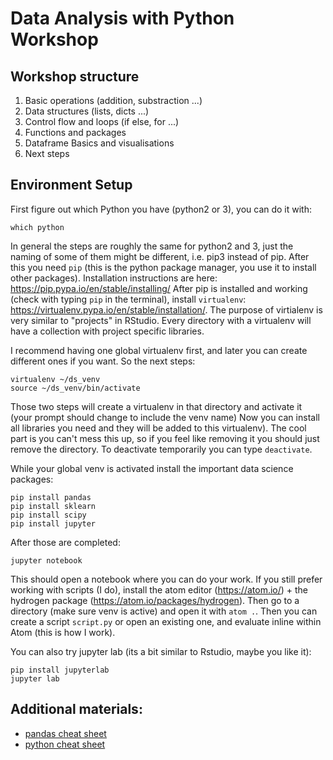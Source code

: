 # Data Analysis with Python Workshop

## Workshop structure

1. Basic operations (addition, substraction ...)
2. Data structures (lists, dicts ...)
3. Control flow and loops (if else, for ...)
4. Functions and packages
5. Dataframe Basics and visualisations
6. Next steps

## Environment Setup

First figure out which Python you have (python2 or 3), you can do it with:

```
which python
```

In general the steps are roughly the same for python2 and 3, just the naming of some of them might be different, i.e. pip3 instead of pip.
After this you need `pip` (this is the python package manager, you use it to install other packages). Installation instructions are here: https://pip.pypa.io/en/stable/installing/
After pip is installed and working (check with typing `pip` in the terminal), install `virtualenv`: https://virtualenv.pypa.io/en/stable/installation/. The purpose of virtialenv is very similar to "projects" in RStudio. Every directory with a virtualenv will have a collection with project specific libraries.

I recommend having one global virtualenv first, and later you can create different ones if you want. So the next steps:

```
virtualenv ~/ds_venv
source ~/ds_venv/bin/activate
```

Those two steps will create a virtualenv in that directory and activate it (your prompt should change to include the venv name)
Now you can install all libraries you need and they will be added to this virtualenv). The cool part is you can't mess this up, so if you feel like removing it you should just remove the directory.
To deactivate temporarily you can type `deactivate`.

While your global venv is activated install the important data science packages:

```
pip install pandas
pip install sklearn
pip install scipy
pip install jupyter
```

After those are completed:

```
jupyter notebook
```

This should open a notebook where you can do your work.
If you still prefer working with scripts (I do), install the atom editor (https://atom.io/) + the hydrogen package (https://atom.io/packages/hydrogen).
Then go to a directory (make sure venv is active) and open it with `atom .`. Then you can create a script `script.py` or open an existing one, and evaluate inline within Atom (this is how I work).

You can also try jupyter lab (its a bit similar to Rstudio, maybe you like it):

```
pip install jupyterlab
jupyter lab
```

## Additional materials:

* [pandas cheat sheet](https://github.com/pandas-dev/pandas/blob/master/doc/cheatsheet/Pandas_Cheat_Sheet.pdf)
* [python cheat sheet](https://www.pythonsheets.com/notes/python-basic.html)
